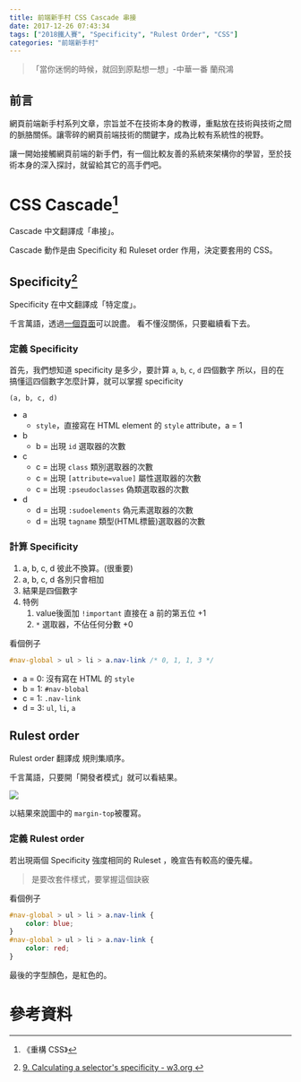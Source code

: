 ```yaml
---
title: 前端新手村 CSS Cascade 串接
date: 2017-12-26 07:43:34
tags: ["2018鐵人賽", "Specificity", "Rulest Order", "CSS"]
categories: "前端新手村"
---
```

> 「當你迷惘的時候，就回到原點想一想」-中華一番 蘭飛鴻

## 前言

網頁前端新手村系列文章，宗旨並不在技術本身的教導，重點放在技術與技術之間的脈胳關係。讓零碎的網頁前端技術的關鍵字，成為比較有系統性的視野。

讓一開始接觸網頁前端的新手們，有一個比較友善的系統來架構你的學習，至於技術本身的深入探討，就留給其它的高手們吧。

# CSS Cascade[^1]

Cascade 中文翻譯成「串接」。

Cascade 動作是由 Specificity 和 Ruleset order 作用，決定要套用的 CSS。

## Specificity[^2]

Specificity 在中文翻譯成「特定度」。

千言萬語，透過[一個頁面](http://cssspecificity.com/)可以說盡。
看不懂沒關係，只要繼續看下去。


### 定義 Specificity

首先，我們想知道 specificity 是多少，要計算 `a`, `b`, `c`, `d` 四個數字
所以，目的在搞懂這四個數字怎麼計算，就可以掌握 specificity

```
(a, b, c, d)
```

- a
    - `style`，直接寫在 HTML element 的 `style` attribute，a = 1
- b
    - b = 出現 `id` 選取器的次數
- c
    - c = 出現 `class` 類別選取器的次數
    - c = 出現 `[attribute=value]` 屬性選取器的次數
    - c = 出現 `:pseudoclasses` 偽類選取器的次數
- d
    - d = 出現 `:sudoelements` 偽元素選取器的次數
    - d = 出現 `tagname` 類型(HTML標籤)選取器的次數

### 計算 Specificity

1. a, b, c, d 彼此不換算。(很重要)
2. a, b, c, d 各別只會相加
3. 結果是四個數字
4. 特例
    1. value後面加 `!important` 直接在 a 前的第五位 +1
    2. `*` 選取器，不佔任何分數 +0

看個例子

```css
#nav-global > ul > li > a.nav-link /* 0, 1, 1, 3 */
```
- a = 0: 沒有寫在 HTML 的 `style`
- b = 1: `#nav-blobal`
- c = 1: `.nav-link`
- d = 3: `ul`, `li`, `a`

## Rulest order

Rulest order 翻譯成 規則集順序。

千言萬語，只要開「開發者模式」就可以看結果。

![](https://i.imgur.com/EcCbRuB.png)

以結果來說圖中的 `margin-top`被覆寫。

### 定義 Rulest order

若出現兩個 Specificity 強度相同的 Ruleset ，晚宣告有較高的優先權。

> 是要改套件樣式，要掌握這個訣竅

看個例子

```css
#nav-global > ul > li > a.nav-link {
    color: blue;
}
#nav-global > ul > li > a.nav-link {
    color: red;
}
```

最後的字型顏色，是紅色的。

# 參考資料
[^1]: 《重構 CSS》
[^2]: [9. Calculating a selector's specificity - w3.org
](https://www.w3.org/TR/css3-selectors/#specificity)

